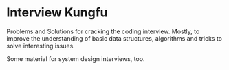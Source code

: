 # Interview Kungfu

Problems and Solutions for cracking the coding interview. Mostly, to improve the understanding of basic data structures, algorithms and tricks to solve interesting issues.

Some material for system design interviews, too. 
